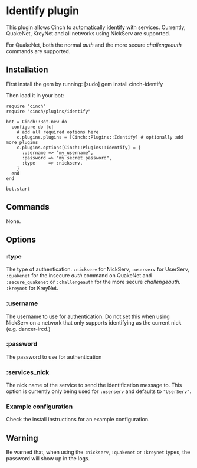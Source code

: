# Identify plugin

This plugin allows Cinch to automatically identify with services.
Currently, QuakeNet, KreyNet and all networks using NickServ are
supported.

For QuakeNet, both the normal _auth_ and the more secure
_challengeauth_ commands are supported.

## Installation
First install the gem by running:
    [sudo] gem install cinch-identify

Then load it in your bot:

    require "cinch"
    require "cinch/plugins/identify"

    bot = Cinch::Bot.new do
      configure do |c|
        # add all required options here
        c.plugins.plugins = [Cinch::Plugins::Identify] # optionally add more plugins
        c.plugins.options[Cinch::Plugins::Identify] = {
          :username => "my_username",
          :password => "my secret password",
          :type     => :nickserv,
        }
      end
    end

    bot.start

## Commands
None.

## Options
### :type
The type of authentication. `:nickserv` for NickServ, `:userserv` for
UserServ, `:quakenet` for the insecure _auth_ command on QuakeNet and
`:secure_quakenet` or `:challengeauth` for the more secure
_challengeauth_. `:kreynet` for KreyNet.

### :username
The username to use for authentication. Do not set this when using
NickServ on a network that only supports identifying as the current
nick (e.g. dancer-ircd.)

### :password
The password to use for authentication

### :services_nick
The nick name of the service to send the identification message to.
This option is currently only being used for `:userserv` and defaults
to `"UserServ"`.

### Example configuration
Check the install instructions for an example configuration.

## Warning
Be warned that, when using the `:nickserv`, `:quakenet` or `:kreynet`
types, the password will show up in the logs.
